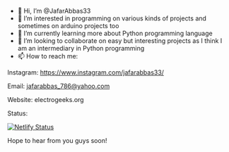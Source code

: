 - 👋 Hi, I’m @JafarAbbas33
- 👀 I’m interested in programming on various kinds of projects and sometimes on arduino projects too
- 🌱 I’m currently learning more about Python programming language
- 💞️ I’m looking to collaborate on easy but interesting projects as I think I am an intermediary in Python programming
- 📫 How to reach me:

Instagram: https://www.instagram.com/jafarabbas33/

Email: jafarabbas_786@yahoo.com

Website: electrogeeks.org

Status:

[![Netlify Status](https://api.netlify.com/api/v1/badges/65cf97e9-d39d-428c-ad82-34d9aec44bb3/deploy-status)](https://app.netlify.com/sites/compassionate-pare-e6b38a/deploys)


Hope to hear from you guys soon!
<!---
JafarAbbas33/JafarAbbas33 is a ✨ special ✨ repository because its `README.md` (this file) appears on your GitHub profile.
You can click the Preview link to take a look at your changes.
--->
